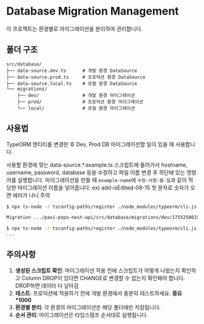 # Database Migration Management

이 프로젝트는 환경별로 마이그레이션을 분리하여 관리합니다.

## 폴더 구조

```
src/database/
├── data-source.dev.ts      # 개발 환경 DataSource
├── data-source.prod.ts     # 프로덕션 환경 DataSource
├── data-source.local.ts    # 로컬 환경 DataSource
└── migrations/
    ├── dev/                # 개발 환경 마이그레이션
    ├── prod/               # 프로덕션 환경 마이그레이션
    └── local/              # 로컬 환경 마이그레이션
```

## 사용법
TypeORM 엔티티를 변경한 후 Dev, Prod DB 마이그레이션할 일이 있을 때 사용합니다.

사용할 환경에 맞는 data-source.*.example.ts 스크립트에 들어가서 hostname, username, password, database 등을 수정하고 파일 이름 변경 후 하단에 있는 명령어를 실행합니다.
마이그레이션을 만들 때 `example-name`에 `수정-사항-월-일`과 같이 적당한 마이그레이션 이름을 넣어줍니다. ex) add-isEdited-08-15
첫 문자로 숫자가 오면 에러가 나니 주의

```bash
$ npx ts-node -r tsconfig-paths/register ./node_modules/typeorm/cli.js migration:generate -d src/database/data-source.dev.ts src/database/migrations/dev/example-name-month-day

Migration .../paxi-popo-nest-api/src/database/migrations/dev/1755250819946-example-name-month-day.ts has been generated successfully.

$ npx ts-node -r tsconfig-paths/register ./node_modules/typeorm/cli.js migration:run -d src/database/data-source.dev.ts
...
```

## 주의사항

1. **생성된 스크립트 확인**: 마이그레이션 적용 전에 스크립트가 어떻게 나왔는지 확인하고 Column DROP이 있다면 CHANGE로 변경할 수 없는지 확인해야 합니다. DROP하면 데이터 다 날아감
2. **테스트**: 프로덕션에 적용하기 전에 개발 환경에서 충분히 테스트하세요. **중요*1000**
3. **환경별 분리**: 각 환경의 마이그레이션은 해당 폴더에만 저장됩니다.
4. **순서 관리**: 마이그레이션은 타임스탬프 순서대로 실행됩니다.
